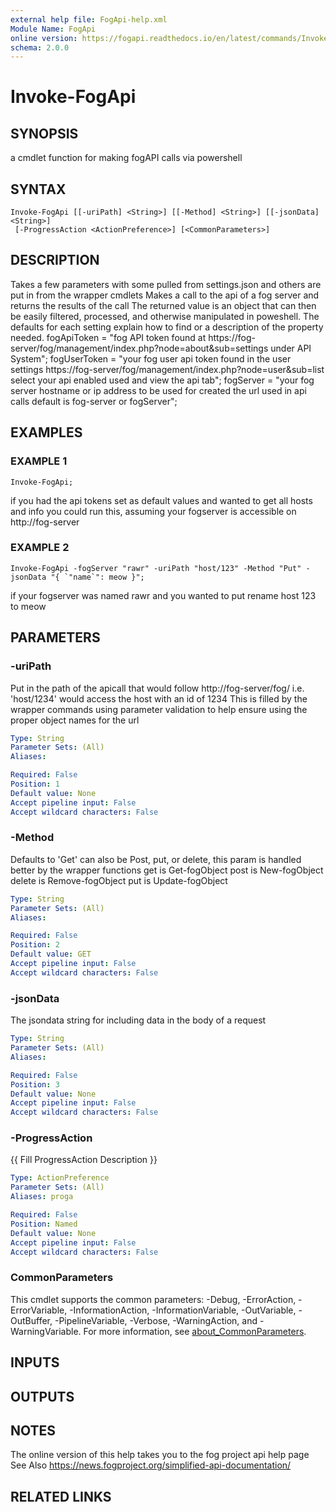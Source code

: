 ```yaml
---
external help file: FogApi-help.xml
Module Name: FogApi
online version: https://fogapi.readthedocs.io/en/latest/commands/Invoke-FogApi
schema: 2.0.0
---
```


# Invoke-FogApi

## SYNOPSIS
a cmdlet function for making fogAPI calls via powershell

## SYNTAX

```
Invoke-FogApi [[-uriPath] <String>] [[-Method] <String>] [[-jsonData] <String>]
 [-ProgressAction <ActionPreference>] [<CommonParameters>]
```

## DESCRIPTION
Takes a few parameters with some pulled from settings.json and others are put in from the wrapper cmdlets
Makes a call to the api of a fog server and returns the results of the call
The returned value is an object that can then be easily filtered, processed,
 and otherwise manipulated in poweshell.
The defaults for each setting explain how to find or a description of the property needed.
fogApiToken = "fog API token found at https://fog-server/fog/management/index.php?node=about&sub=settings under API System";
fogUserToken = "your fog user api token found in the user settings https://fog-server/fog/management/index.php?node=user&sub=list select your api enabled used and view the api tab";
fogServer = "your fog server hostname or ip address to be used for created the url used in api calls default is fog-server or fogServer";

## EXAMPLES

### EXAMPLE 1
```
Invoke-FogApi;
```

if you had the api tokens set as default values and wanted to get all hosts and info you could run this, assuming your fogserver is accessible on http://fog-server

### EXAMPLE 2
```
Invoke-FogApi -fogServer "rawr" -uriPath "host/123" -Method "Put" -jsonData "{ `"name`": meow }";
```

if your fogserver was named rawr and you wanted to put rename host 123 to meow

## PARAMETERS

### -uriPath
Put in the path of the apicall that would follow http://fog-server/fog/
i.e.
'host/1234' would access the host with an id of 1234
This is filled by the wrapper commands using parameter validation to
help ensure using the proper object names for the url

```yaml
Type: String
Parameter Sets: (All)
Aliases:

Required: False
Position: 1
Default value: None
Accept pipeline input: False
Accept wildcard characters: False
```

### -Method
Defaults to 'Get' can also be Post, put, or delete, this param is handled better
by the wrapper functions
get is Get-fogObject
post is New-fogObject
delete is Remove-fogObject
put is Update-fogObject

```yaml
Type: String
Parameter Sets: (All)
Aliases:

Required: False
Position: 2
Default value: GET
Accept pipeline input: False
Accept wildcard characters: False
```

### -jsonData
The jsondata string for including data in the body of a request

```yaml
Type: String
Parameter Sets: (All)
Aliases:

Required: False
Position: 3
Default value: None
Accept pipeline input: False
Accept wildcard characters: False
```

### -ProgressAction
{{ Fill ProgressAction Description }}

```yaml
Type: ActionPreference
Parameter Sets: (All)
Aliases: proga

Required: False
Position: Named
Default value: None
Accept pipeline input: False
Accept wildcard characters: False
```

### CommonParameters
This cmdlet supports the common parameters: -Debug, -ErrorAction, -ErrorVariable, -InformationAction, -InformationVariable, -OutVariable, -OutBuffer, -PipelineVariable, -Verbose, -WarningAction, and -WarningVariable. For more information, see [about_CommonParameters](http://go.microsoft.com/fwlink/?LinkID=113216).

## INPUTS

## OUTPUTS

## NOTES
The online version of this help takes you to the fog project api help page
See Also https://news.fogproject.org/simplified-api-documentation/

## RELATED LINKS
